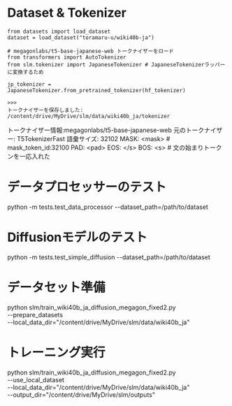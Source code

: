 # Dataset & Tokenizer

```
from datasets import load_dataset
dataset = load_dataset("toramaru-u/wiki40b-ja")

# megagonlabs/t5-base-japanese-web トークナイザーをロード
from transformers import AutoTokenizer
from slm.tokenizer import JapaneseTokenizer # JapaneseTokenizerラッパーに変換するため

jp_tokenizer = JapaneseTokenizer.from_pretrained_tokenizer(hf_tokenizer)

>>>
トークナイザーを保存しました: /content/drive/MyDrive/slm/data/wiki40b_ja/tokenizer
```

トークナイザー情報:megagonlabs/t5-base-japanese-web
元のトークナイザー: T5TokenizerFast
語彙サイズ: 32102
MASK: \<mask> # mask_token_id:32100
PAD: \<pad>
EOS: \</s>
BOS: \<s> # 文の始まりトークンを一応入れた


  # データプロセッサーのテスト
  python -m tests.test_data_processor --dataset_path=/path/to/dataset

  # Diffusionモデルのテスト
  python -m tests.test_simple_diffusion --dataset_path=/path/to/dataset

  

  # データセット準備
  python slm/train_wiki40b_ja_diffusion_megagon_fixed2.py \
      --prepare_datasets \
      --local_data_dir="/content/drive/MyDrive/slm/data/wiki40b_ja"

  # トレーニング実行
  python slm/train_wiki40b_ja_diffusion_megagon_fixed2.py \
      --use_local_dataset \
      --local_data_dir="/content/drive/MyDrive/slm/data/wiki40b_ja" \
      --output_dir="/content/drive/MyDrive/slm/outputs"


